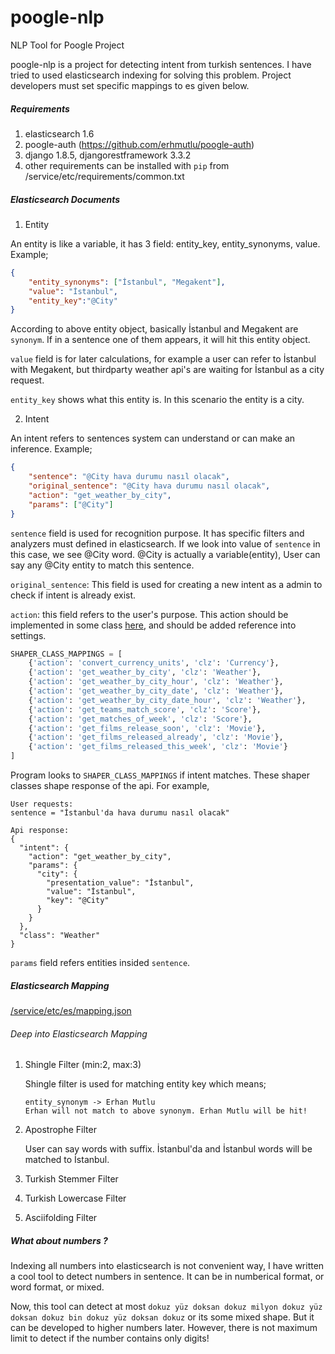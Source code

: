# poogle-nlp
NLP Tool for Poogle Project

poogle-nlp is a project for detecting intent from turkish sentences. I have tried to used elasticsearch indexing for solving this problem. Project developers must set specific mappings to es given below.

##### Requirements
1. elasticsearch 1.6
2. poogle-auth (https://github.com/erhmutlu/poogle-auth)
3. django 1.8.5, djangorestframework 3.3.2
4. other requirements can be installed with `pip` from /service/etc/requirements/common.txt

##### Elasticsearch Documents
1. Entity

An entity is like a variable, it has 3 field: entity_key, entity_synonyms, value. 
Example;
```json
{
    "entity_synonyms": ["İstanbul", "Megakent"],
    "value": "İstanbul",
    "entity_key":"@City"
}
```

According to above entity object, basically İstanbul and Megakent are `synonym`. If in a sentence one of them appears, it will hit this entity object.

`value` field is for later calculations, for example a user can refer to İstanbul with Megakent, but thirdparty weather api's are waiting for İstanbul as a city request.

`entity_key` shows what this entity is. In this scenario the entity is a city.

2. Intent

An intent refers to sentences system can understand or can make an inference.
Example;

```json
{
    "sentence": "@City hava durumu nasıl olacak",
    "original_sentence": "@City hava durumu nasıl olacak",
    "action": "get_weather_by_city",
    "params": ["@City"]
}
```

`sentence` field is used for recognition purpose. It has specific filters and analyzers must defined in elasticsearch. If we look into value of `sentence` in this case, we see @City word. @City is actually a variable(entity), User can say any @City entity to match this sentence.

`original_sentence`: This field is used for creating a new intent as a admin to check if intent is already exist.

`action`: this field refers to the user's purpose. This action should be implemented in some class [here](https://github.com/erhmutlu/poogle-nlp/tree/master/service/apps/defaultapp/shapers), and should be added reference into settings.
```python
SHAPER_CLASS_MAPPINGS = [
    {'action': 'convert_currency_units', 'clz': 'Currency'},
    {'action': 'get_weather_by_city', 'clz': 'Weather'},
    {'action': 'get_weather_by_city_hour', 'clz': 'Weather'},
    {'action': 'get_weather_by_city_date', 'clz': 'Weather'},
    {'action': 'get_weather_by_city_date_hour', 'clz': 'Weather'},
    {'action': 'get_teams_match_score', 'clz': 'Score'},
    {'action': 'get_matches_of_week', 'clz': 'Score'},
    {'action': 'get_films_release_soon', 'clz': 'Movie'},
    {'action': 'get_films_released_already', 'clz': 'Movie'},
    {'action': 'get_films_released_this_week', 'clz': 'Movie'}
]
```
Program looks to `SHAPER_CLASS_MAPPINGS` if intent matches. These shaper classes shape response of the api. For example,

```
User requests:
sentence = "İstanbul'da hava durumu nasıl olacak"

Api response:
{
  "intent": {
    "action": "get_weather_by_city",
    "params": {
      "city": {
        "presentation_value": "İstanbul",
        "value": "İstanbul",
        "key": "@City"
      }
    }
  },
  "class": "Weather"
}
```

`params` field refers entities insided `sentence`.

##### Elasticsearch Mapping
[/service/etc/es/mapping.json](https://github.com/erhmutlu/poogle-nlp/blob/master/service/etc/es/mapping.json)

###### Deep into Elasticsearch Mapping

1. Shingle Filter (min:2, max:3)

    Shingle filter is used for matching entity key which means;
    ```
    entity_synonym -> Erhan Mutlu
    Erhan will not match to above synonym. Erhan Mutlu will be hit!
    ```

2. Apostrophe Filter

    User can say words with suffix. İstanbul'da and İstanbul words will be matched to İstanbul.
3. Turkish Stemmer Filter
4. Turkish Lowercase Filter
5. Asciifolding Filter


##### What about numbers ?
Indexing all numbers into elasticsearch is not convenient way, I have written a cool tool to detect numbers in sentence. It can be in numberical format, or word format, or mixed.

Now, this tool can detect at most `dokuz yüz doksan dokuz milyon dokuz yüz doksan dokuz bin dokuz yüz doksan dokuz` or its some mixed shape. But it can be developed to higher numbers later. However, there is not maximum limit to detect if the number contains only digits!



